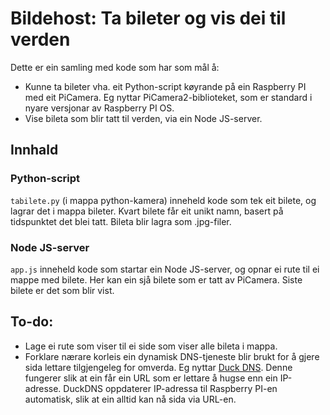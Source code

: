 # Bildehost: Ta bileter og vis dei til verden

Dette er ein samling med kode som har som mål å:
- Kunne ta bileter vha. eit Python-script køyrande på ein Raspberry PI med eit PiCamera. Eg nyttar PiCamera2-biblioteket, som er standard i nyare versjonar av Raspberry PI OS.
- Vise bileta som blir tatt til verden, via ein Node JS-server.

## Innhald

### Python-script

`tabilete.py` (i mappa python-kamera) inneheld kode som tek eit bilete, og lagrar det i mappa bileter. Kvart bilete får eit unikt namn, basert på tidspunktet det blei tatt. Bileta blir lagra som .jpg-filer.

### Node JS-server

`app.js` inneheld kode som startar ein Node JS-server, og opnar ei rute til ei mappe med bilete. Her kan ein sjå bilete som er tatt av PiCamera. Siste bilete er det som blir vist.

## To-do:
- Lage ei rute som viser til ei side som viser alle bileta i mappa.
- Forklare nærare korleis ein dynamisk DNS-tjeneste blir brukt for å gjere sida lettare tilgjengeleg for omverda. Eg nyttar [Duck DNS](https://www.duckdns.org/). Denne fungerer slik at ein får ein URL som er lettare å hugse enn ein IP-adresse. DuckDNS oppdaterer IP-adressa til Raspberry PI-en automatisk, slik at ein alltid kan nå sida via URL-en.
